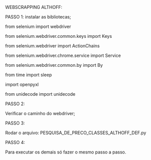 WEBSCRAPPING ALTHOFF:

PASSO 1:
instalar as bibliotecas;

from selenium import webdriver

from selenium.webdriver.common.keys import Keys

from selenium.webdriver import ActionChains

from selenium.webdriver.chrome.service import Service

from selenium.webdriver.common.by import By

from time import sleep

import openpyxl

from unidecode import unidecode


PASSO 2:

Verificar o caminho do webdriver;

PASSO 3:

Rodar o arquivo: PESQUISA_DE_PRECO_CLASSES_ALTHOFF_DEF.py

PASSO 4:

Para executar os demais só fazer o mesmo passo a passo.

